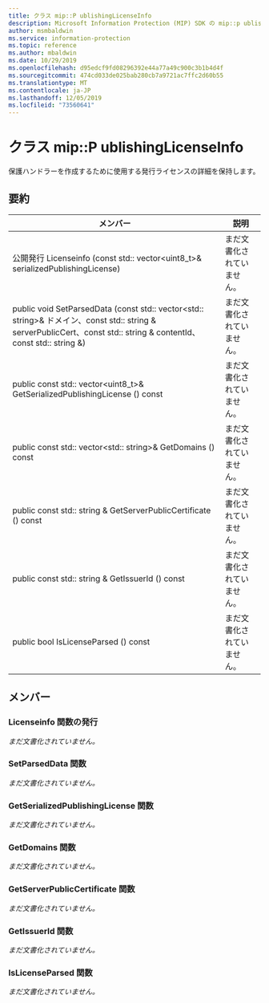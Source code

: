 ```yaml
---
title: クラス mip::P ublishingLicenseInfo
description: Microsoft Information Protection (MIP) SDK の mip::p ublishinglicenseinfo クラスについて説明します。
author: msmbaldwin
ms.service: information-protection
ms.topic: reference
ms.author: mbaldwin
ms.date: 10/29/2019
ms.openlocfilehash: d95edcf9fd08296392e44a77a49c900c3b1b4d4f
ms.sourcegitcommit: 474cd033de025bab280cb7a9721ac7ffc2d60b55
ms.translationtype: MT
ms.contentlocale: ja-JP
ms.lasthandoff: 12/05/2019
ms.locfileid: "73560641"
---
```

# <a name="class-mippublishinglicenseinfo"></a>クラス mip::P ublishingLicenseInfo 
保護ハンドラーを作成するために使用する発行ライセンスの詳細を保持します。
  
## <a name="summary"></a>要約
 メンバー                        | 説明                                
--------------------------------|---------------------------------------------
公開発行 Licenseinfo (const std:: vector\<uint8_t\>& serializedPublishingLicense)  | まだ文書化されていません。
public void SetParsedData (const std:: vector\<std:: string\>& ドメイン、const std:: string & serverPublicCert、const std:: string & contentId、const std:: string &)  | まだ文書化されていません。
public const std:: vector\<uint8_t\>& GetSerializedPublishingLicense () const  | まだ文書化されていません。
public const std:: vector\<std:: string\>& GetDomains () const  | まだ文書化されていません。
public const std:: string & GetServerPublicCertificate () const  | まだ文書化されていません。
public const std:: string & GetIssuerId () const  | まだ文書化されていません。
public bool IsLicenseParsed () const  | まだ文書化されていません。
  
## <a name="members"></a>メンバー
  
### <a name="publishinglicenseinfo-function"></a>Licenseinfo 関数の発行
_まだ文書化されていません。_

  
### <a name="setparseddata-function"></a>SetParsedData 関数
_まだ文書化されていません。_

  
### <a name="getserializedpublishinglicense-function"></a>GetSerializedPublishingLicense 関数
_まだ文書化されていません。_

  
### <a name="getdomains-function"></a>GetDomains 関数
_まだ文書化されていません。_

  
### <a name="getserverpubliccertificate-function"></a>GetServerPublicCertificate 関数
_まだ文書化されていません。_

  
### <a name="getissuerid-function"></a>GetIssuerId 関数
_まだ文書化されていません。_

  
### <a name="islicenseparsed-function"></a>IsLicenseParsed 関数
_まだ文書化されていません。_

